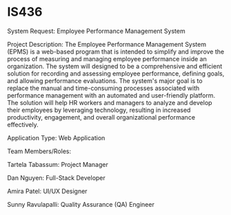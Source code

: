 # IS436
System Request: Employee Performance Management System

Project Description: The Employee Performance Management System (EPMS) is a web-based program that is intended to simplify and improve the process of measuring and managing employee performance inside an organization. The system will designed to be a comprehensive and efficient solution for recording and assessing employee performance, defining goals, and allowing performance evaluations.
The system's major goal is to replace the manual and time-consuming processes associated with performance management with an automated and user-friendly platform. The solution will help HR workers and managers to analyze and develop their employees by leveraging technology, resulting in increased productivity, engagement, and overall organizational performance effectively.

Application Type: Web Application

Team Members/Roles:

Tartela Tabassum: Project Manager

Dan Nguyen: Full-Stack Developer

Amira Patel: UI/UX Designer

Sunny Ravulapalli: Quality Assurance (QA) Engineer
